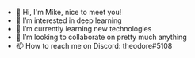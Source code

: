 - 👋 Hi, I'm Mike, nice to meet you!
- 👀 I’m interested in deep learning
- 🌱 I’m currently learning new technologies
- 💞️ I’m looking to collaborate on pretty much anything
- 📫 How to reach me on Discord: theodore#5108

<!---
michaeltheodore1984/michaeltheodore1984 is a ✨ special ✨ repository because its `README.md` (this file) appears on your GitHub profile.
You can click the Preview link to take a look at your changes.
--->
